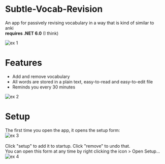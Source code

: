 # Subtle-Vocab-Revision
An app for passively revising vocabulary in a way that is kind of similar to anki<br>
<b>requires .NET 6.0</b> (I think)

![ex 1](https://user-images.githubusercontent.com/77842470/222881286-5d594251-a4c0-4865-a21a-7fba3fa2bc16.png)

# Features
- Add and remove vocabulary
- All words are stored in a plain text, easy-to-read and easy-to-edit file
- Reminds you every 30 minutes

![ex 2](https://user-images.githubusercontent.com/77842470/222882506-96d5c865-585b-4d65-ab3a-2f987a547b7d.png)

# Setup
The first time you open the app, it opens the setup form: <br>
![ex 3](https://user-images.githubusercontent.com/77842470/222882550-837f3caa-936e-4707-a936-e8be6dd280d8.png)
<br><br>
Click "setup" to add it to startup. Click "remove" to undo that.<br>
You can open this form at any time by right clicking the icon > Open Setup...<br>
![ex 4](https://user-images.githubusercontent.com/77842470/222882612-0e10d469-3fe9-411d-889d-4e698527bfeb.png)
